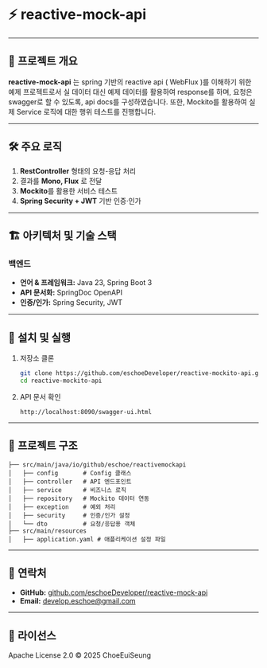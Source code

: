 # ⚡ reactive-mock-api

---
## 📖 프로젝트 개요

**reactive-mock-api** 는 spring 기반의 reactive api ( WebFlux )를 이해하기 위한 예제 프로젝트로서 실 데이터 대신
예제 데이터를 활용하여 response를 하며, 요청은 swagger로 할 수 있도록, api docs를 구성하였습니다.
또한, Mockito를 활용하여 실제 Service 로직에 대한 행위 테스트를 진행합니다.

---

## 🛠 주요 로직

 
1. **RestController** 형태의 요청-응답 처리
2. 결과를 **Mono, Flux** 로 전달
3. **Mockito**를 활용한 서비스 테스트
4. **Spring Security + JWT** 기반 인증·인가
   

---

## 🏗 아키텍처 및 기술 스택

### 백엔드

* **언어 & 프레임워크:** Java 23, Spring Boot 3
* **API 문서화:** SpringDoc OpenAPI
* **인증/인가:** Spring Security, JWT

---

## 🚀 설치 및 실행

1. 저장소 클론

   ```bash
   git clone https://github.com/eschoeDeveloper/reactive-mockito-api.git
   cd reactive-mockito-api
   ```

2. API 문서 확인

   ```text
   http://localhost:8090/swagger-ui.html
   ```

---

## 📂 프로젝트 구조

```
├── src/main/java/io/github/eschoe/reactivemockapi
│   ├── config       # Config 클래스
│   ├── controller   # API 엔드포인트
│   ├── service      # 비즈니스 로직
│   ├── repository   # Mockito 데이터 연동
│   ├── exception    # 예외 처리
│   ├── security     # 인증/인가 설정
│   └── dto          # 요청/응답용 객체
├── src/main/resources
│   ├── application.yaml # 애플리케이션 설정 파일
```

---

## 🤝 연락처

* **GitHub:** [github.com/eschoeDeveloper/reactive-mock-api](https://https://github.com/eschoeDeveloper/reactive-mockito-api)
* **Email:** [develop.eschoe@gmail.com](mailto:develop.eschoe@gmail.com)

---

## 📜 라이선스

Apache License 2.0 © 2025 ChoeEuiSeung
